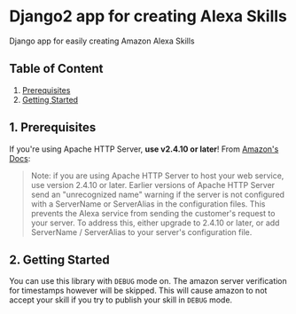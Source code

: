 # Django2 app for creating Alexa Skills
Django app for easily creating Amazon Alexa Skills

## Table of Content
1. [Prerequisites][prerequisites]
2. [Getting Started][getting_started]

[prerequisites]: #prerequisites "Prerequisites"
## 1. Prerequisites
If you're using Apache HTTP Server, **use v2.4.10 or later**!
From [Amazon's Docs](https://developer.amazon.com/de/docs/custom-skills/request-and-response-json-reference.html):
> Note: if you are using Apache HTTP Server to host your web service, use version 2.4.10 or later. Earlier versions of Apache HTTP Server send an "unrecognized name" warning if the server is not configured with a ServerName or ServerAlias in the configuration files. This prevents the Alexa service from sending the customer's request to your server. To address this, either upgrade to 2.4.10 or later, or add ServerName / ServerAlias to your server's configuration file.

[getting_started]: #getting_started "Getting Started"
## 2. Getting Started
You can use this library with `DEBUG` mode on. The amazon server verification for timestamps however will be skipped. This will cause amazon to not accept your skill if you try to publish your skill in `DEBUG` mode.
